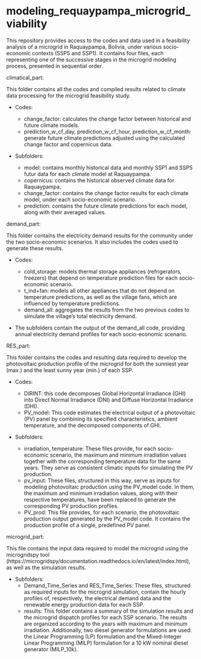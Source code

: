 # modeling_requaypampa_microgrid_viability
This repository provides access to the codes and data used in a feasibility analysis of a microgrid in Raquaypampa, Bolivia, under various socio-economic contexts (SSP5 and SSP1). It contains four files, each representing one of the successive stages in the microgrid modeling process, presented in sequential order.

climatical_part:

This folder contains all the codes and compiled results related to climate data processing for the microgrid feasibility study.

  * Codes:
    - change_factor: calculates the change factor between historical and future climate models.
    - prediction_w_cf_day, prediction_w_cf_hour, prediction_w_cf_month: generate future climate predictions adjusted using the calculated change factor and copernicus data.

  * Subfolders:
    - model: contains monthly historical data and monthly SSP1 and SSP5 futur data for each climate model at Raquaypampa.
    - copernicus: contains the historical observed climate data for Raquaypampa.
    - change_factor: contains the change factor results for each climate model, under each socio-economic scenario.
    - prediction: contains the future climate predictions for each model, along with their averaged values.

demand_part:

This folder contains the electricity demand results for the community under the two socio-economic scenarios. It also includes the codes used to generate these results.

  * Codes:
    - cold_storage: models thermal storage appliances (refrigerators, freezers) that depend on temperature prediction files for each socio-economic scenario.
    - t_ind+fan: models all other appliances that do not depend on temperature predictions, as well as the village fans, which are influenced by temperature predictions.
    - demand_all: aggregates the results from the two previous codes to simulate the village’s total electricity demand.

  * The subfolders contain the output of the demand_all code, providing annual electricity demand profiles for each socio-economic scenario.

RES_part:

This folder contains the codes and resulting data required to develop the photovoltaic production profile of the microgrid for both the sunniest year (max.) and the least sunny year (min.) of each SSP.

 * Codes:
   - DIRINT: this code decomposes Global Horizontal Irradiance (GHI) into Direct Normal Irradiance (DNI) and Diffuse Horizontal Irradiance (DHI).
   - PV_model: This code estimates the electrical output of a photovoltaic (PV) panel by combining its specified characteristics, ambient temperature, and the decomposed components of GHI.
     
 * Subfolders:
   - irradiation, temperature: These files provide, for each socio-economic scenario, the maximum and minimum irradiation values together with the corresponding temperature data for the same years. They serve as consistent climatic inputs for simulating the PV production.
   - pv_input: These files, structured in this way, serve as inputs for modeling photovoltaic production using the PV_model code. In them, the maximum and minimum irradiation values, along with their respective temperatures, have been replaced to generate the corresponding PV production profiles.
   - PV_prod: This file provides, for each scenario, the photovoltaic production output generated by the PV_model code. It contains the production profile of a single, predefined PV panel.

microgrid_part:

This file contains the input data required to model the microgrid using the microgridspy tool (https://microgridspy/documentation.readthedocs.io/en/latest/index.html), as well as the simulation results. 

 * Subfolders:
    - Demand_Time_Series and RES_Time_Series: These files, structured as required inputs for the microgrid simulation, contain the hourly profiles of, respectively, the electrical demand data and the renewable energy production data for each SSP.
    - results: This folder contains a summary of the simulation results and the microgrid dispatch profiles for each SSP scenario. The results are organized according to the years with maximum and minimum irradiation. Additionally, two diesel generator formulations are used: the Linear Programming (LP) formulation and the Mixed-Integer Linear Programming (MILP) formulation for a 10 kW nominal diesel generator (MILP_10k).






